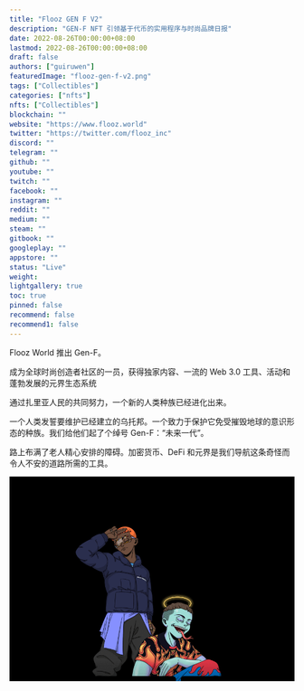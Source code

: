```yaml
---
title: "Flooz GEN F V2"
description: "GEN-F NFT 引领基于代币的实用程序与时尚品牌日报"
date: 2022-08-26T00:00:00+08:00
lastmod: 2022-08-26T00:00:00+08:00
draft: false
authors: ["guiruwen"]
featuredImage: "flooz-gen-f-v2.png"
tags: ["Collectibles"]
categories: ["nfts"]
nfts: ["Collectibles"]
blockchain: ""
website: "https://www.flooz.world"
twitter: "https://twitter.com/flooz_inc"
discord: ""
telegram: ""
github: ""
youtube: ""
twitch: ""
facebook: ""
instagram: ""
reddit: ""
medium: ""
steam: ""
gitbook: ""
googleplay: ""
appstore: ""
status: "Live"
weight: 
lightgallery: true
toc: true
pinned: false
recommend: false
recommend1: false
---
```

Flooz World 推出 Gen-F。

成为全球时尚创造者社区的一员，获得独家内容、一流的 Web 3.0 工具、活动和蓬勃发展的元界生态系统

通过扎里亚人民的共同努力，一个新的人类种族已经进化出来。

一个人类发誓要维护已经建立的乌托邦。一个致力于保护它免受摧毁地球的意识形态的种族。我们给他们起了个绰号 Gen-F：“未来一代”。

路上布满了老人精心安排的障碍。加密货币、DeFi 和元界是我们导航这条奇怪而令人不安的道路所需的工具。

![nft](01.png)
